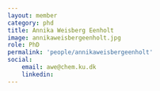 ```yaml
---
layout: member
category: phd
title: Annika Weisberg Eenholt
image: annikaweisbergeenholt.jpg
role: PhD
permalink: 'people/annikaweisbergeenholt'
social:
    email: awe@chem.ku.dk
    linkedin: 
---
```

